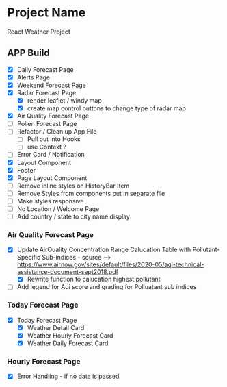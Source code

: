 # Project Name

React Weather Project

## APP Build

- [x] Daily Forecast Page
- [x] Alerts Page
- [x] Weekend Forecast Page
- [x] Radar Forecast Page
  - [x] render leaflet / windy map
  - [x] create map control buttons to change type of radar map
- [x] Air Quality Forecast Page
- [ ] Pollen Forecast Page
- [ ] Refactor / Clean up App File
  - [ ] Pull out into Hooks
  - [ ] use Context ?
- [ ] Error Card / Notification
- [x] Layout Component
- [x] Footer
- [x] Page Layout Component
- [ ] Remove inline styles on HistoryBar Item
- [ ] Remove Styles from components put in separate file
- [ ] Make styles responsive
- [ ] No Location / Welcome Page
- [ ] Add country / state to city name display

### Air Quality Forecast Page

- [x] Update AirQuality Concentration Range Calucation Table with Pollutant-Specific Sub-indices - source --> https://www.airnow.gov/sites/default/files/2020-05/aqi-technical-assistance-document-sept2018.pdf
  - [x] Rewrite function to calucation highest pollutant
- [ ] Add legend for Aqi score and grading for Polluatant sub indices

### Today Forecast Page

- [x] Today Forecast Page
  - [x] Weather Detail Card
  - [x] Weather Hourly Forecast Card
  - [x] Weather Daily Forecast Card

### Hourly Forecast Page

- [x] Error Handling - if no data is passed
